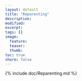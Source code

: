 ```yaml
---
layout: default
title: "Reparenting"
description:
modified:
excerpt:
tags: []
image:
  feature:
  teaser:
  thumb:
toc: true
share: false
---
```


{% include doc/Reparenting.md %}
